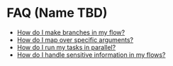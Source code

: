 # FAQ (Name TBD)

- [How do I make branches in my flow?](branching.html)
- [How do I map over specific arguments?](mapping.html)
- [How do I run my tasks in parallel?](parallel.html)
- [How do I handle sensitive information in my flows?](secrets.html)